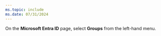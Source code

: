 ```yaml
---
ms.topic: include
ms.date: 07/31/2024
---
```

On the **Microsoft Entra ID** page, select **Groups** from the left-hand menu.
